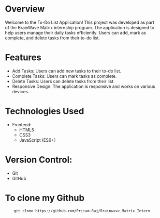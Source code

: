 # Overview
Welcome to the To-Do List Application! This project was developed as part of the BrainWave Matrix internship program. The application is designed to help users manage their daily tasks efficiently. Users can add, mark as complete, and delete tasks from their to-do list.

# Features
- Add Tasks: Users can add new tasks to their to-do list.
- Complete Tasks: Users can mark tasks as complete.
- Delete Tasks: Users can delete tasks from their list.
- Responsive Design: The application is responsive and works on various devices.
# Technologies Used
- Frontend:
    - HTML5
    - CSS3
    - JavaScript (ES6+)

# Version Control:
- Git
- GitHub

# To clone my Github 
```
    git clone https://github.com/Pritam-Raj/Brainwave_Matrix_Intern
```
